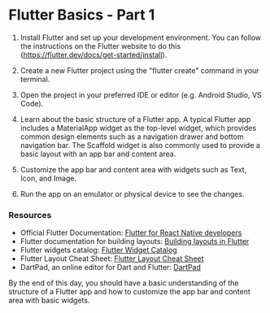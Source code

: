 # Flutter Basics - Part 1

1. Install Flutter and set up your development environment. You can follow the instructions on the Flutter website to do this (https://flutter.dev/docs/get-started/install).

2. Create a new Flutter project using the "flutter create" command in your terminal.

3. Open the project in your preferred IDE or editor (e.g. Android Studio, VS Code).

4. Learn about the basic structure of a Flutter app. A typical Flutter app includes a MaterialApp widget as the top-level widget, which provides common design elements such as a navigation drawer and bottom navigation bar. The Scaffold widget is also commonly used to provide a basic layout with an app bar and content area.

5. Customize the app bar and content area with widgets such as Text, Icon, and Image.

6. Run the app on an emulator or physical device to see the changes.

### Resources

- Official Flutter Documentation: [Flutter for React Native developers](https://flutter.dev/docs/get-started/flutter-for/react-native-devs)
- Flutter documentation for building layouts: [Building layouts in Flutter](https://flutter.dev/docs/development/ui/layout)
- Flutter widgets catalog: [Flutter Widget Catalog](https://flutter.dev/docs/development/ui/widgets)
- Flutter Layout Cheat Sheet: [Flutter Layout Cheat Sheet](https://medium.com/flutter-community/flutter-layout-cheat-sheet-5363348d037e)
- DartPad, an online editor for Dart and Flutter: [DartPad](https://dartpad.dev/)

By the end of this day, you should have a basic understanding of the structure of a Flutter app and how to customize the app bar and content area with basic widgets.
